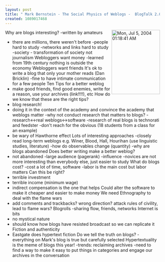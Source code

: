 ```yaml
---
layout: post
title: " Mark Bernstein - The Social Physics of Weblogs -  BlogTalk 2.0"
created: 1089017468
---
```

<a href="http://www.rolandtanglao.com/images/Mon, Jul 5, 2004 01:18:41 AM.jpg" onclick="window.open('http://www.rolandtanglao.com/images/Mon, Jul 5, 2004 01:18:41 AM.jpg','popup','width=639,height=853,scrollbars=yes,resizable=yes,toolbar=no,directories=no,location=no,menubar=no,status=yes,left=0,top=0');return false"><img src="http://www.rolandtanglao.com/images/Mon, Jul 5, 2004 01:18:41 AM-tm.jpg" align="right" height="210" width="157" alt="Mon, Jul 5, 2004 01:18:41 AM" title="Mark Bernstein - BlogTalk 2.0" /></a>
Why are blogs interesting?
-written by amateurs
- there are millions, there weren't before
-people hard to study
-networks and links hard to study
-society - transformation of society not journalism
Webloggers want money
-learned from 19th century nothing is outside the economy
Webloggers want friends
It's ok to write a blog that only your mother reads (Dan Bricklin)
-fine to have intimate communication for a few people
Ten Tips for a better weblog
- make good friends, find good enemies, write for a reason, use your archives (link!!!!), etc
How do we know that these are the right tips?
- blog research!
- doing it in the context of the academy and convince the academy that weblogs matter
-why not conduct research that matters to blogs?
-research&lt;-&gt;real weblogs&lt;-&gt;software
-research of real blogs is technorati and feedster
-don't reach for the obvious (18 students from a class for an example)
- be wary of Hawthorne effect
Lots of interesting approaches
-closely read long-term weblogs e.g. Winer, Blood, Hall, Hourihan (use linguistic studies, literature)
-how do observables change (quantity)
-why are blogs abandoned
Does better writing make a better weblog?
- not abandoned
-large audience (pagerank)
-influence
-novices are not more interesting than everybody else, just easier to study
What do blogs cost?
-cost a lot of time, software
-labor is the main cost but labor matters
Can this be right?
- terrible investment
- terrible income (minimum wage)
- indirect compensation is the one that helps
Could alter the software to make it cheaper and easier to make money
We need Ethnography to deal with the flame wars
- add comments and trackbacks? wrong direction? attack rules of civility, lead to flame wars?
Blogrolls
-sharing flow, friends, networks
Internet is bits
- no mystical nature
- should know how blogs have resisted broadcast so we can replicate it
Fiction and authenticity
- Eastgate does hypertext fiction
Do we tell the truth on blogs?
-everything on Mark's blog is true but carefully selected
Hypertextuality is the meme of blogs this year!
-trends: reclaiming archives
-need to find a way to make it easy to put things in categories and engage our archives in the conversation





